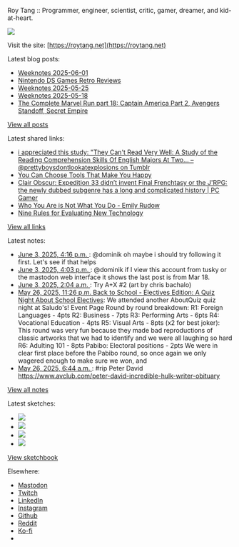 Roy Tang :: Programmer, engineer, scientist, critic, gamer, dreamer, and kid-at-heart.

![](https://roytang.net/static/img/profile.jpg)

Visit the site: [https://roytang.net](https://roytang.net)

Latest blog posts:

- [Weeknotes 2025-06-01](https://roytang.net/2025/06/weeknotes-06-01/)
- [Nintendo DS Games Retro Reviews](https://roytang.net/2025/05/nds-games/)
- [Weeknotes 2025-05-25](https://roytang.net/2025/05/weeknotes-05-25/)
- [Weeknotes 2025-05-18](https://roytang.net/2025/05/weeknotes-05-18/)
- [The Complete Marvel Run part 18: Captain America Part 2, Avengers Standoff, Secret Empire](https://roytang.net/2025/05/cmr-cap2/)

[View all posts](https://roytang.net/blog)

Latest shared links:

- [i appreciated this study: &quot;They Can&#x27;t Read Very Well: A Study of the Reading Comprehension Skills Of English Majors At Two... – @prettyboysdontlookatexplosions on Tumblr](https://roytang.net/2025/06/dac5cbd98918bb7235c59bdcc1c183d6/)
- [You Can Choose Tools That Make You Happy](https://roytang.net/2025/06/21810134a27fb317f05189cfe5710f8c/)
- [Clair Obscur: Expedition 33 didn’t invent Final Frenchtasy or the J&#x27;RPG: the newly dubbed subgenre has a long and complicated history | PC Gamer](https://roytang.net/2025/06/66b6927d2f09bdd7b2f4da2e696262a8/)
- [Who You Are is Not What You Do - Emily Rudow](https://roytang.net/2025/06/e60aede70158bb02a7ce910eb554a040/)
- [Nine Rules for Evaluating New Technology](https://roytang.net/2025/06/f6662e6d5b818882f3221d0740fa8e9d/)

[View all links](https://roytang.net/links)

Latest notes:

- [June 3, 2025, 4:16 p.m. ](https://roytang.net/2025/06/114618440641137530/): @dominik oh maybe i should try following it first. Let&#x27;s see if that helps
- [June 3, 2025, 4:03 p.m. ](https://roytang.net/2025/06/114618390204761388/): @dominik if I view this account from tusky or the mastodon web interface it shows the last post is from Mar 18.
- [June 3, 2025, 2:04 a.m. ](https://roytang.net/2025/06/mvmnbaf/): Try A+X #2 (art by chris bachalo)
- [May 26, 2025, 11:26 p.m. Back to School - Electives Edition: A Quiz Night About School Electives](https://roytang.net/2025/05/aboutquiz-electives/): We attended another AboutQuiz quiz night at Saludo&#x27;s! Event Page Round by round breakdown: R1: Foreign Languages - 4pts R2: Business - 7pts R3: Performing Arts - 6pts R4: Vocational Education - 4pts R5: Visual Arts - 8pts (x2 for best joker): This round was very fun because they made bad reproductions of classic artworks that we had to identify and we were all laughing so hard R6: Adulting 101 - 8pts Pabibo: Electoral positions - 2pts We were in clear first place before the Pabibo round, so once again we only wagered enough to make sure we won, and
- [May 26, 2025, 6:44 a.m. ](https://roytang.net/2025/05/114570893560543382/): #rip Peter David https://www.avclub.com/peter-david-incredible-hulk-writer-obituary

[View all notes](https://roytang.net/notes)

Latest sketches:


- ![](https://roytang.net/media/cache/32/e6/32e6bccc49e8369f7e33d4b393e24821.jpg)
- ![](https://roytang.net/media/cache/6d/bb/6dbb65d9198fe1692eed00385ef079c4.jpg)
- ![](https://roytang.net/media/cache/55/78/5578c142afd534e31f9723865e041b14.jpg)
- ![](https://roytang.net/media/cache/ab/48/ab48f5f9b0480e3f07e72a0a6795f014.jpg)

[View sketchbook](https://roytang.net/albums/sketchbook)


Elsewhere:

- [Mastodon](https://indieweb.social/@roytang)
- [Twitch](https://twitch.tv/twitchyroy)
- [LinkedIn](https://www.linkedin.com/in/roytang)
- [Instagram](https://instagram.com/roytang0400)
- [Github](https://github.com/roytang)
- [Reddit](https://reddit.com/u/hungryroy)
- [Ko-fi](https://ko-fi.com/roytang)
- [](mailto:hello@roytang.net)